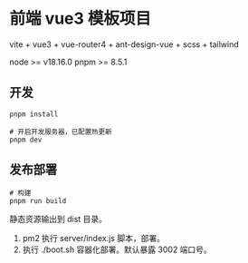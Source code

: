 # 前端 vue3 模板项目

vite + vue3 + vue-router4 + ant-design-vue + scss + tailwind

node >= v18.16.0
pnpm >= 8.5.1


## 开发

```shell
pnpm install 

# 开启开发服务器，已配置热更新
pnpm dev
```
## 发布部署

```shell
# 构建
pnpm run build
```
静态资源输出到 dist 目录。

1. pm2 执行 server/index.js 脚本，部署。
2. 执行 ./boot.sh 容器化部署。默认暴露 3002 端口号。


